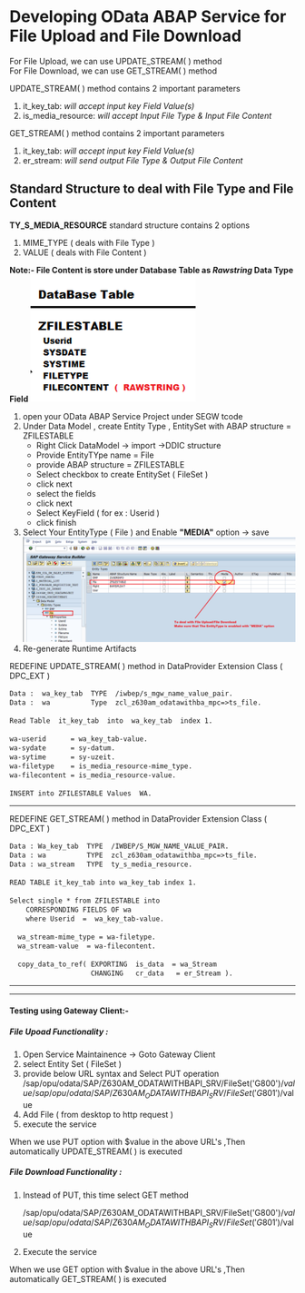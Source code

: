 # Developing OData ABAP Service for File Upload and File Download

For File Upload, we can use UPDATE_STREAM( ) method<br>
For File Download, we can use GET_STREAM( ) method

UPDATE_STREAM( ) method contains 2 important parameters
1. it_key_tab: _will accept input key Field Value(s)_
2. is_media_resource: _will accept Input File Type & Input File Content_

GET_STREAM( ) method contains 2 important parameters
1. it_key_tab: _will accept input key Field Value(s)_
2. er_stream: _will send output File Type & Output File Content_

## Standard Structure to deal with File Type and File Content

**TY_S_MEDIA_RESOURCE** standard structure contains 2 options
1. MIME_TYPE ( deals with File Type )
2. VALUE ( deals with File Content )

**Note:- File Content is store under Database Table as _Rawstring_ Data Type Field**
![](./images/files_table.png)

1. open your OData ABAP Service Project under SEGW tcode
2. Under Data Model , create Entity Type , EntitySet with ABAP structure =  ZFILESTABLE
    - Right Click DataModel -> import ->DDIC structure
    - Provide  EntityTYpe name  = File
    - provide ABAP structure  =  ZFILESTABLE
    - Select checkbox to create EntitySet  ( FileSet )
    - click next
    - select the fields
    - click next
    - Select KeyField ( for ex : Userid )
    - click finish
3. Select Your EntityType ( File )  and Enable **"MEDIA"** option -> save
    ![](./images/media_option.png)
4. Re-generate Runtime Artifacts

REDEFINE UPDATE_STREAM(  ) method in DataProvider Extension Class ( DPC_EXT )

```
Data :  wa_key_tab  TYPE  /iwbep/s_mgw_name_value_pair.
Data :  wa          Type  zcl_z630am_odatawithba_mpc=>ts_file.

Read Table  it_key_tab  into  wa_key_tab  index 1.

wa-userid      = wa_key_tab-value.
wa-sydate      = sy-datum.
wa-sytime      = sy-uzeit.
wa-filetype    = is_media_resource-mime_type.
wa-filecontent = is_media_resource-value.

INSERT into ZFILESTABLE Values  WA.
```

------------

REDEFINE GET_STREAM(  ) method in DataProvider Extension Class ( DPC_EXT )

```
Data : Wa_key_tab  TYPE  /IWBEP/S_MGW_NAME_VALUE_PAIR.
Data : wa          TYPE  zcl_z630am_odatawithba_mpc=>ts_file.
Data : wa_stream   TYPE  ty_s_media_resource.

READ TABLE it_key_tab into wa_key_tab index 1.

Select single * from ZFILESTABLE into
    CORRESPONDING FIELDS OF wa
    where Userid  =  wa_key_tab-value.

  wa_stream-mime_type = wa-filetype.
  wa_stream-value  = wa-filecontent.

  copy_data_to_ref( EXPORTING  is_data  = wa_Stream
                    CHANGING   cr_data   = er_Stream ).
```

----
----

#### Testing using Gateway Client:-

##### File Upoad Functionality :

1. Open Service Maintainence -> Goto  Gateway Client
2. select Entity Set (  FileSet )
3. provide below URL syntax and Select PUT operation
    /sap/opu/odata/SAP/Z630AM_ODATAWITHBAPI_SRV/FileSet('G800')/$value
    /sap/opu/odata/SAP/Z630AM_ODATAWITHBAPI_SRV/FileSet('G801')/$value
4. Add File ( from desktop to http request )
5. execute the service

When we use PUT option with $value in the above URL's ,Then automatically  UPDATE_STREAM( ) is executed

##### File Download Functionality :

1. Instead of PUT, this time select GET method

    /sap/opu/odata/SAP/Z630AM_ODATAWITHBAPI_SRV/FileSet('G800')/$value
    /sap/opu/odata/SAP/Z630AM_ODATAWITHBAPI_SRV/FileSet('G801')/$value

2. Execute the service

When we use GET option with $value in the above URL's ,Then automatically GET_STREAM( ) is executed



